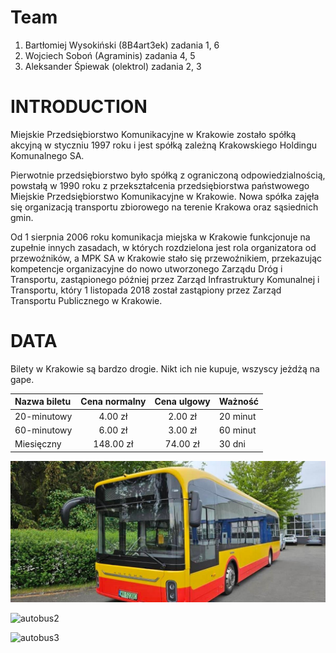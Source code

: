 # Team
1. Bartłomiej Wysokiński (8B4art3ek) zadania 1, 6
2. Wojciech Soboń (Agraminis) zadania 4, 5
3. Aleksander Śpiewak (olektrol) zadania 2, 3

# INTRODUCTION
Miejskie Przedsiębiorstwo Komunikacyjne w Krakowie zostało spółką akcyjną w styczniu 1997 roku i jest spółką zależną Krakowskiego Holdingu Komunalnego SA. 

Pierwotnie przedsiębiorstwo było spółką z ograniczoną odpowiedzialnością, powstałą w 1990 roku z przekształcenia przedsiębiorstwa państwowego Miejskie Przedsiębiorstwo Komunikacyjne w Krakowie. Nowa spółka zajęła się organizacją transportu zbiorowego na terenie Krakowa oraz sąsiednich gmin. 

Od 1 sierpnia 2006 roku komunikacja miejska w Krakowie funkcjonuje na zupełnie innych zasadach, w których rozdzielona jest rola organizatora od przewoźników, a MPK SA w Krakowie stało się przewoźnikiem, przekazując kompetencje organizacyjne do nowo utworzonego Zarządu Dróg i Transportu, zastąpionego później przez Zarząd Infrastruktury Komunalnej i Transportu, który 1 listopada 2018 został zastąpiony przez Zarząd Transportu Publicznego w Krakowie.

# DATA
Bilety w Krakowie są bardzo drogie. Nikt ich nie kupuje, wszyscy jeżdżą na gape.

| Nazwa biletu | Cena normalny | Cena ulgowy | Ważność | 
| :--- | :---: | :---: | :--- | 
| 20-minutowy | 4.00 zł | 2.00 zł | 20 minut | 
| 60-minutowy | 6.00 zł | 3.00 zł | 60 minut | 
| Miesięczny | 148.00 zł | 74.00 zł | 30 dni |

![autobus](autobus.jpeg)

![autobus2](https://plikimpi.krakow.pl/zalacznik/490520/4.jpg)

![autobus3](https://plikimpi.krakow.pl/zalacznik/490520/4.jpg)